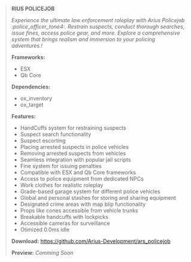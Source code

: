 > **RIUS POLICEJOB**
> 
> *Experience the ultimate law enforcement roleplay with Arius Policejob :police_officer_tone4:. Restrain suspects, conduct thorough searches, issue fines, access police gear, and more. Explore a comprehensive system that brings realism and immersion to your policing adventures.!*
> 
> **Frameworks:**
> - ESX
> - Qb Core
> 
> **Dependencies:**
> - ox_inventory
> - ox_target
> 
> **Features:**
> - HandCuffs system for restraining suspects
> - Suspect search functionality
> - Suspect escorting
> - Placing arrested suspects in police vehicles
> - Removing arrested suspects from vehicles
> - Seamless integration with popular jail scripts
> - Fine system for issuing penalties
> - Compatible with ESX and Qb Core frameworks
> - Access to police equipment from dedicated NPCs
> - Work clothes for realistic roleplay
> - Grade-based garage system for different police vehicles
> - Global and personal stashes for storing and sharing equipment
> - Designated crime areas with map blip functionality
> - Props like cones accessible from vehicle trunks
> - Breakable handcuffs with lockpicks
> - Accessible cameras for surveillance
> - Otimized 0.0ms idle
> 
> **Download:**
> https://github.com/Arius-Development/ars_policejob
>  
> **Preview:**
> *Comming Soon*
